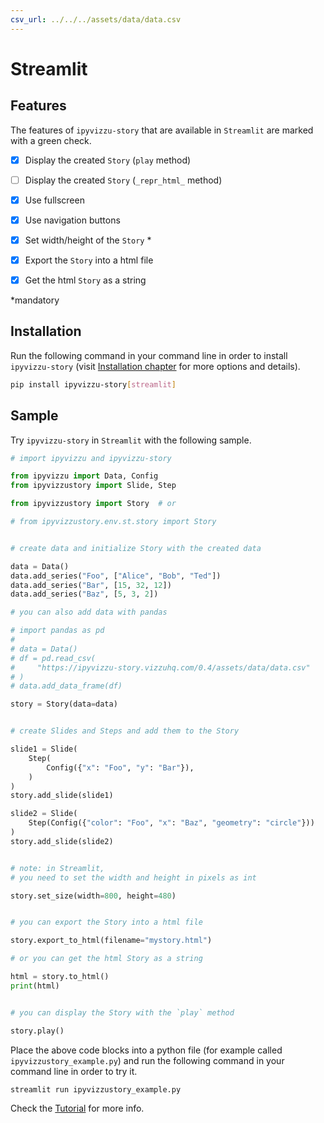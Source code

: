 ```yaml
---
csv_url: ../../../assets/data/data.csv
---
```


# Streamlit

## Features

The features of `ipyvizzu-story` that are available in `Streamlit` are marked
with a green check.

- [x] Display the created `Story` (`play` method)

- [ ] Display the created `Story` (`_repr_html_` method)

- [x] Use fullscreen

- [x] Use navigation buttons

- [x] Set width/height of the `Story` \*

- [x] Export the `Story` into a html file

- [x] Get the html `Story` as a string

\*mandatory

## Installation

Run the following command in your command line in order to install
`ipyvizzu-story` (visit [Installation chapter](../../installation.md) for more
options and details).

```sh
pip install ipyvizzu-story[streamlit]
```

## Sample

Try `ipyvizzu-story` in `Streamlit` with the following sample.

```python
# import ipyvizzu and ipyvizzu-story

from ipyvizzu import Data, Config
from ipyvizzustory import Slide, Step

from ipyvizzustory import Story  # or

# from ipyvizzustory.env.st.story import Story


# create data and initialize Story with the created data

data = Data()
data.add_series("Foo", ["Alice", "Bob", "Ted"])
data.add_series("Bar", [15, 32, 12])
data.add_series("Baz", [5, 3, 2])

# you can also add data with pandas

# import pandas as pd
#
# data = Data()
# df = pd.read_csv(
#     "https://ipyvizzu-story.vizzuhq.com/0.4/assets/data/data.csv"
# )
# data.add_data_frame(df)

story = Story(data=data)


# create Slides and Steps and add them to the Story

slide1 = Slide(
    Step(
        Config({"x": "Foo", "y": "Bar"}),
    )
)
story.add_slide(slide1)

slide2 = Slide(
    Step(Config({"color": "Foo", "x": "Baz", "geometry": "circle"}))
)
story.add_slide(slide2)


# note: in Streamlit,
# you need to set the width and height in pixels as int

story.set_size(width=800, height=480)


# you can export the Story into a html file

story.export_to_html(filename="mystory.html")

# or you can get the html Story as a string

html = story.to_html()
print(html)


# you can display the Story with the `play` method

story.play()
```

Place the above code blocks into a python file (for example called
`ipyvizzustory_example.py`) and run the following command in your command line
in order to try it.

```sh
streamlit run ipyvizzustory_example.py
```

Check the [Tutorial](../../tutorial/index.md) for more info.
